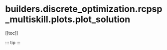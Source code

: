 # builders.discrete_optimization.rcpsp_multiskill.plots.plot_solution

[[toc]]

::: tip
<skdecide-summary></skdecide-summary>
:::

